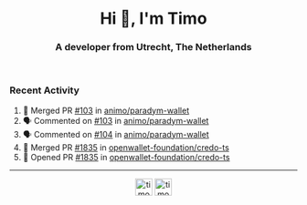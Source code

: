 <h1 align="center">Hi 👋, I'm Timo</h1>
<h3 align="center">A developer from Utrecht, The Netherlands</h3>
<br/>
<!-- https://github.com/rahuldkjain/github-profile-readme-generator --!>

<!--  <p align="left"><img src="https://github-readme-stats.vercel.app/api?username=timoglastra&show_icons=true&count_private=true&" alt="timoglastra" /></p> --!>

<!--
Github language stats
<p align="left"><img src="https://github-readme-stats.vercel.app/api/top-langs/?username=timoglastra&layout=compact" alt="timoglastra" /><p>
-->

<!-- Codestats language stats -->
<!-- <p align="left"><img src="https://codestats-readme.vercel.app/api/top-langs/?username=timoglastra&layout=compact&language_count=12" alt="timoglastra" /><p>    --!>
  
<h3>Recent Activity</h3>

<!--START_SECTION:activity-->
1. 🎉 Merged PR [#103](https://github.com/animo/paradym-wallet/pull/103) in [animo/paradym-wallet](https://github.com/animo/paradym-wallet)
2. 🗣 Commented on [#103](https://github.com/animo/paradym-wallet/pull/103#issuecomment-2059119202) in [animo/paradym-wallet](https://github.com/animo/paradym-wallet)
3. 🗣 Commented on [#104](https://github.com/animo/paradym-wallet/pull/104#issuecomment-2058930605) in [animo/paradym-wallet](https://github.com/animo/paradym-wallet)
4. 🎉 Merged PR [#1835](https://github.com/openwallet-foundation/credo-ts/pull/1835) in [openwallet-foundation/credo-ts](https://github.com/openwallet-foundation/credo-ts)
5. 💪 Opened PR [#1835](https://github.com/openwallet-foundation/credo-ts/pull/1835) in [openwallet-foundation/credo-ts](https://github.com/openwallet-foundation/credo-ts)
<!--END_SECTION:activity-->

---

<p align="center">
<a href="https://twitter.com/timoglastra" target="blank"><img align="center" src="https://cdn.jsdelivr.net/npm/simple-icons@3.0.1/icons/twitter.svg" alt="timoglastra" height="30" width="30" /></a>
<a href="https://linkedin.com/in/timoglastra" target="blank"><img align="center" src="https://cdn.jsdelivr.net/npm/simple-icons@3.0.1/icons/linkedin.svg" alt="timoglastra" height="30" width="30" /></a>
</p>



